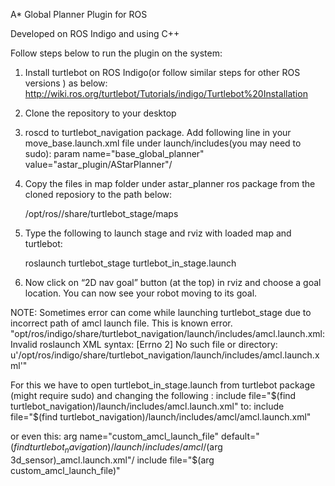 
A* Global Planner Plugin for ROS

Developed on ROS Indigo and using C++


Follow steps below to run the plugin on the system:

1. Install turtlebot on ROS Indigo(or follow similar steps for other ROS versions ) as below:
   http://wiki.ros.org/turtlebot/Tutorials/indigo/Turtlebot%20Installation
   
2. Clone the repository to your desktop

3. roscd to turtlebot_navigation package. Add following line in your move_base.launch.xml file under launch/includes(you may need to  sudo): param name="base_global_planner" value="astar_plugin/AStarPlanner"/
     
4. Copy the files in map folder under astar_planner ros package from the cloned reposiory to the path below:

     /opt/ros/<distro>/share/turtlebot_stage/maps
     
5. Type the following to launch stage and rviz with loaded map and turtlebot:
    
   roslaunch turtlebot_stage turtlebot_in_stage.launch
   
6. Now click on “2D nav goal” button (at the top) in rviz and choose a goal location. You can now see your robot moving to its goal.

NOTE: Sometimes error can come while launching turtlebot_stage due to incorrect path of amcl launch file. This is known error.
"opt/ros/indigo/share/turtlebot_navigation/launch/includes/amcl.launch.xml: Invalid roslaunch XML syntax: [Errno 2] No such file or directory: u'/opt/ros/indigo/share/turtlebot_navigation/launch/includes/amcl.launch.xml'"

For this we have to open turtlebot_in_stage.launch from turtlebot package (might require sudo) and changing the following :
include file="$(find turtlebot_navigation)/launch/includes/amcl.launch.xml" 
to: include file="$(find turtlebot_navigation)/launch/includes/amcl/amcl.launch.xml"

or  even this:
arg name="custom_amcl_launch_file" default="$(find turtlebot_navigation)/launch/includes/amcl/$(arg 3d_sensor)_amcl.launch.xml"/ 
include file="$(arg custom_amcl_launch_file)"
